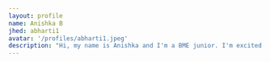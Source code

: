 ```yaml
---
layout: profile
name: Anishka B
jhed: abharti1
avatar: '/profiles/abharti1.jpeg'
description: "Hi, my name is Anishka and I'm a BME junior. I'm excited for this class!"
---
```

